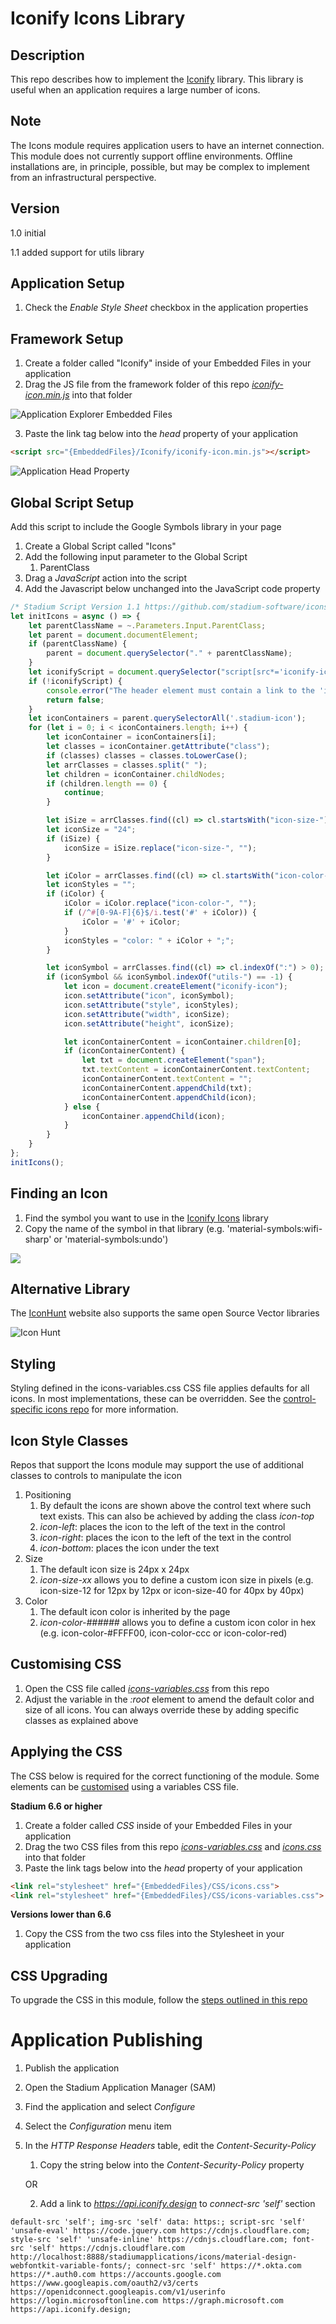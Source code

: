 # Iconify Icons Library

## Description

This repo describes how to implement the [Iconify](https://icon-sets.iconify.design/) library. This library is useful when an application requires a large number of icons. 

## Note
The Icons module requires application users to have an internet connection. This module does not currently support offline environments. Offline installations are, in principle, possible, but may be complex to implement from an infrastructural perspective. 

## Version
1.0 initial

1.1 added support for utils library

## Application Setup
1. Check the *Enable Style Sheet* checkbox in the application properties

## Framework Setup
1. Create a folder called "Iconify" inside of your Embedded Files in your application
2. Drag the JS file from the framework folder of this repo [*iconify-icon.min.js*](framework/iconify-icon.min.js?raw=true) into that folder

![Application Explorer Embedded Files](images/AppExplorer.png)

3. Paste the link tag below into the *head* property of your application
```html
<script src="{EmbeddedFiles}/Iconify/iconify-icon.min.js"></script>
``` 

![Application Head Property](images/HeadProperty.png)

## Global Script Setup
Add this script to include the Google Symbols library in your page

1. Create a Global Script called "Icons"
2. Add the following input parameter to the Global Script
   1. ParentClass
3. Drag a *JavaScript* action into the script
4. Add the Javascript below unchanged into the JavaScript code property
```javascript
/* Stadium Script Version 1.1 https://github.com/stadium-software/icons */
let initIcons = async () => {
    let parentClassName = ~.Parameters.Input.ParentClass;
    let parent = document.documentElement;
    if (parentClassName) { 
        parent = document.querySelector("." + parentClassName);
    }
    let iconifyScript = document.querySelector("script[src*='iconify-icon.min.js']");
    if (!iconifyScript) {
        console.error("The header element must contain a link to the 'iconify-icon.min.js' file");
        return false;
    }
    let iconContainers = parent.querySelectorAll('.stadium-icon');
    for (let i = 0; i < iconContainers.length; i++) {
        let iconContainer = iconContainers[i];
        let classes = iconContainer.getAttribute("class");
        if (classes) classes = classes.toLowerCase();
        let arrClasses = classes.split(" ");
        let children = iconContainer.childNodes;
        if (children.length == 0) {
            continue;
        }

        let iSize = arrClasses.find((cl) => cl.startsWith("icon-size-"));
        let iconSize = "24";
        if (iSize) {
            iconSize = iSize.replace("icon-size-", "");
        }

        let iColor = arrClasses.find((cl) => cl.startsWith("icon-color-"));
        let iconStyles = "";
        if (iColor) {
            iColor = iColor.replace("icon-color-", "");
            if (/^#[0-9A-F]{6}$/i.test('#' + iColor)) { 
                iColor = '#' + iColor;
            }
            iconStyles = "color: " + iColor + ";";
        }

        let iconSymbol = arrClasses.find((cl) => cl.indexOf(":") > 0);
        if (iconSymbol && iconSymbol.indexOf("utils-") == -1) {
            let icon = document.createElement("iconify-icon");
            icon.setAttribute("icon", iconSymbol);
            icon.setAttribute("style", iconStyles);
            icon.setAttribute("width", iconSize);
            icon.setAttribute("height", iconSize);

            let iconContainerContent = iconContainer.children[0];
            if (iconContainerContent) {
                let txt = document.createElement("span");
                txt.textContent = iconContainerContent.textContent;
                iconContainerContent.textContent = "";
                iconContainerContent.appendChild(txt);
                iconContainerContent.appendChild(icon);
            } else { 
                iconContainer.appendChild(icon);
            }
        }
    }
};
initIcons();
```

## Finding an Icon

1. Find the symbol you want to use in the [Iconify Icons](https://icon-sets.iconify.design/) library
2. Copy the name of the symbol in that library (e.g. 'material-symbols:wifi-sharp' or 'material-symbols:undo')

![](images/Get-Icon.gif)

## Alternative Library
The [IconHunt](https://www.iconhunt.site/) website also supports the same open Source Vector libraries

![Icon Hunt](images/icon-hunt.gif)

## Styling

Styling defined in the icons-variables.css CSS file applies defaults for all icons. In most implementations, these can be overridden. See the [control-specific icons repo](https://github.com/stadium-software/modules?tab=readme-ov-file#icons) for more information. 

## Icon Style Classes
Repos that support the Icons module may support the use of additional classes to controls to manipulate the icon

1. Positioning
   1. By default the icons are shown above the control text where such text exists. This can also be achieved by adding the class *icon-top*
   2. *icon-left*: places the icon to the left of the text in the control
   3. *icon-right*: places the icon to the left of the text in the control
   4. *icon-bottom*: places the icon under the text
2. Size
   1. The default icon size is 24px x 24px
   2. *icon-size-xx* allows you to define a custom icon size in pixels (e.g. icon-size-12 for 12px by 12px or icon-size-40 for 40px by 40px)
3. Color
   1. The default icon color is inherited by the page
   2. *icon-color-######* allows you to define a custom icon color in hex (e.g. icon-color-#FFFF00, icon-color-ccc or icon-color-red)

## Customising CSS
1. Open the CSS file called [*icons-variables.css*](icons-variables.css) from this repo
2. Adjust the variable in the *:root* element to amend the default color and size of all icons. You can always override these by adding specific classes as explained above

## Applying the CSS
The CSS below is required for the correct functioning of the module. Some elements can be [customised](#customising-css) using a variables CSS file.

**Stadium 6.6 or higher**
1. Create a folder called *CSS* inside of your Embedded Files in your application
2. Drag the two CSS files from this repo [*icons-variables.css*](icons-variables.css) and [*icons.css*](icons.css) into that folder
3. Paste the link tags below into the *head* property of your application
```html
<link rel="stylesheet" href="{EmbeddedFiles}/CSS/icons.css">
<link rel="stylesheet" href="{EmbeddedFiles}/CSS/icons-variables.css">
``` 

**Versions lower than 6.6**
1. Copy the CSS from the two css files into the Stylesheet in your application

## CSS Upgrading
To upgrade the CSS in this module, follow the [steps outlined in this repo](https://github.com/stadium-software/samples-upgrading)

# Application Publishing
1. Publish the application
2. Open the Stadium Application Manager (SAM)
3. Find the application and select *Configure*
4. Select the *Configuration* menu item
5. In the *HTTP Response Headers* table, edit the *Content-Security-Policy*
   1. Copy the string below into the *Content-Security-Policy* property 

   OR 

   2. Add a link to *https://api.iconify.design* to *connect-src 'self'* section
```
default-src 'self'; img-src 'self' data: https:; script-src 'self' 'unsafe-eval' https://code.jquery.com https://cdnjs.cloudflare.com; style-src 'self' 'unsafe-inline' https://cdnjs.cloudflare.com; font-src 'self' https://cdnjs.cloudflare.com http://localhost:8888/stadiumapplications/icons/material-design-webfontkit-variable-fonts/; connect-src 'self' https://*.okta.com https://*.auth0.com https://accounts.google.com https://www.googleapis.com/oauth2/v3/certs https://openidconnect.googleapis.com/v1/userinfo https://login.microsoftonline.com https://graph.microsoft.com https://api.iconify.design;
```